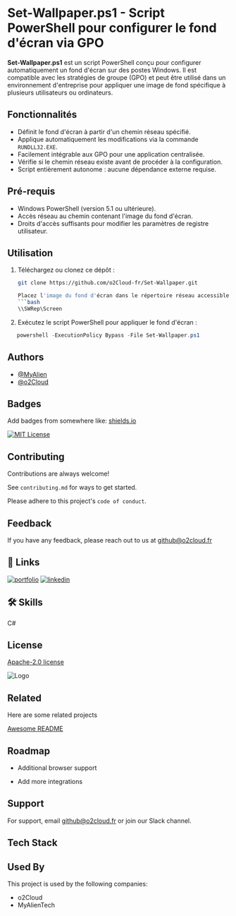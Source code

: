 # Set-Wallpaper.ps1 - Script PowerShell pour configurer le fond d'écran via GPO

**Set-Wallpaper.ps1** est un script PowerShell conçu pour configurer automatiquement un fond d'écran sur des postes Windows. Il est compatible avec les stratégies de groupe (GPO) et peut être utilisé dans un environnement d'entreprise pour appliquer une image de fond spécifique à plusieurs utilisateurs ou ordinateurs.

## Fonctionnalités

- Définit le fond d'écran à partir d'un chemin réseau spécifié.
- Applique automatiquement les modifications via la commande `RUNDLL32.EXE`.
- Facilement intégrable aux GPO pour une application centralisée.
- Vérifie si le chemin réseau existe avant de procéder à la configuration.
- Script entièrement autonome : aucune dépendance externe requise.

## Pré-requis

- Windows PowerShell (version 5.1 ou ultérieure).
- Accès réseau au chemin contenant l'image du fond d'écran.
- Droits d'accès suffisants pour modifier les paramètres de registre utilisateur.

## Utilisation

1. Téléchargez ou clonez ce dépôt :
   ```bash
   git clone https://github.com/o2Cloud-fr/Set-Wallpaper.git

   Placez l'image du fond d'écran dans le répertoire réseau accessible par tous les utilisateurs ou ordinateurs cibles :
   ```bash
   \\SWRep\Screen
   ```
 2. Exécutez le script PowerShell pour appliquer le fond d'écran :

```powershell
   powershell -ExecutionPolicy Bypass -File Set-Wallpaper.ps1
```

## Authors

- [@MyAlien](https://www.github.com/MyAlien)
- [@o2Cloud](https://www.github.com/o2Cloud-fr )

## Badges

Add badges from somewhere like: [shields.io](https://shields.io/)

[![MIT License](https://img.shields.io/badge/License-o2Cloud-yellow.svg)]()


## Contributing

Contributions are always welcome!

See `contributing.md` for ways to get started.

Please adhere to this project's `code of conduct`.


## Feedback

If you have any feedback, please reach out to us at github@o2cloud.fr


## 🔗 Links
[![portfolio](https://img.shields.io/badge/my_portfolio-000?style=for-the-badge&logo=ko-fi&logoColor=white)](https://vcard.o2cloud.fr/)
[![linkedin](https://img.shields.io/badge/linkedin-0A66C2?style=for-the-badge&logo=linkedin&logoColor=white)](https://www.linkedin.com/in/remi-simier-2b30142a1/)


## 🛠 Skills
C#


## License

[Apache-2.0 license](https://github.com/o2Cloud-fr/System-Information-Report-Generator/blob/main/LICENSE)


![Logo](https://o2cloud.fr/logo/o2Cloud.png)


## Related

Here are some related projects

[Awesome README](https://github.com/o2Cloud-fr/System-Information-Report-Generator/blob/main/README.md)


## Roadmap

- Additional browser support

- Add more integrations


## Support

For support, email github@o2cloud.fr or join our Slack channel.


## Tech Stack

## Used By

This project is used by the following companies:

- o2Cloud
- MyAlienTech

